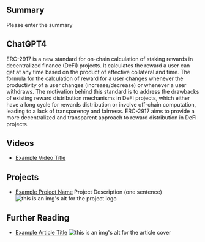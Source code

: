 ## Summary

Please enter the summary

## ChatGPT4

ERC-2917 is a new standard for on-chain calculation of staking rewards in decentralized finance (DeFi) projects. It calculates the reward a user can get at any time based on the product of effective collateral and time. The formula for the calculation of reward for a user changes whenever the productivity of a user changes (increase/decrease) or whenever a user withdraws. The motivation behind this standard is to address the drawbacks of existing reward distribution mechanisms in DeFi projects, which either have a long cycle for rewards distribution or involve off-chain computation, leading to a lack of transparency and fairness. ERC-2917 aims to provide a more decentralized and transparent approach to reward distribution in DeFi projects.

## Videos

- [Example Video Title](https://www.youtube.com/watch?v=TDGq4aeevgY)

## Projects

- [Example Project Name](https://xxxx.xxx/xxxxx) Project Description (one sentence) ![this is an img's alt for the project logo](https://xxxx.xxx/project-logo.xxx)

## Further Reading

- [Example Article Title](https://xxxx.xxx/xxxxx) ![this is an img's alt for the article cover](https://xxxx.xxx/article-cover.xxx)

